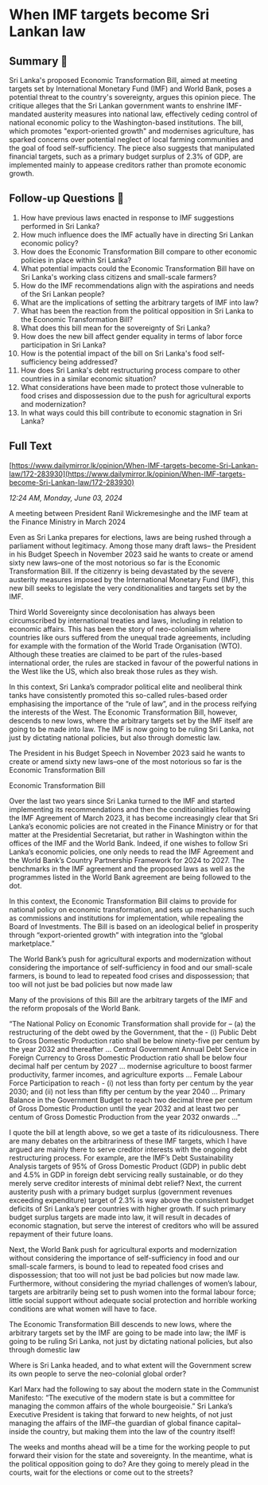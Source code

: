 # When IMF targets become  Sri Lankan law

## Summary 🤖

Sri Lanka's proposed Economic Transformation Bill, aimed at meeting targets set by International Monetary Fund (IMF) and World Bank, poses a potential threat to the country's sovereignty, argues this opinion piece. The critique alleges that the Sri Lankan government wants to enshrine IMF-mandated austerity measures into national law, effectively ceding control of national economic policy to the Washington-based institutions. The bill, which promotes "export-oriented growth" and modernises agriculture, has sparked concerns over potential neglect of local farming communities and the goal of food self-sufficiency. The piece also suggests that manipulated financial targets, such as a primary budget surplus of 2.3% of GDP, are implemented mainly to appease creditors rather than promote economic growth.


## Follow-up Questions 🤖

1. How have previous laws enacted in response to IMF suggestions performed in Sri Lanka?
2. How much influence does the IMF actually have in directing Sri Lankan economic policy?
3. How does the Economic Transformation Bill compare to other economic policies in place within Sri Lanka?
4. What potential impacts could the Economic Transformation Bill have on Sri Lanka's working class citizens and small-scale farmers?
5. How do the IMF recommendations align with the aspirations and needs of the Sri Lankan people?
6. What are the implications of setting the arbitrary targets of IMF into law?
7. What has been the reaction from the political opposition in Sri Lanka to the Economic Transformation Bill?
8. What does this bill mean for the sovereignty of Sri Lanka?
9. How does the new bill affect gender equality in terms of labor force participation in Sri Lanka?
10. How is the potential impact of the bill on Sri Lanka's food self-sufficiency being addressed?
11. How does Sri Lanka's debt restructuring process compare to other countries in a similar economic situation? 
12. What considerations have been made to protect those vulnerable to food crises and dispossession due to the push for agricultural exports and modernization?
13. In what ways could this bill contribute to economic stagnation in Sri Lanka?

## Full Text

[https://www.dailymirror.lk/opinion/When-IMF-targets-become-Sri-Lankan-law/172-283930](https://www.dailymirror.lk/opinion/When-IMF-targets-become-Sri-Lankan-law/172-283930)

*12:24 AM, Monday, June 03, 2024*

A meeting between President Ranil Wickremesinghe and the IMF team at the Finance Ministry in March 2024

Even as Sri Lanka prepares for elections, laws are being rushed through a parliament without legitimacy. Among those many draft laws– the President in his Budget Speech in November 2023 said he wants to create or amend sixty new laws–one of the most notorious so far is the Economic Transformation Bill. If the citizenry is being devastated by the severe austerity measures imposed by the International Monetary Fund (IMF), this new bill seeks to legislate the very conditionalities and targets set by the IMF.

Third World Sovereignty since decolonisation has always been circumscribed by international treaties and laws, including in relation to economic affairs. This has been the story of neo-colonialism where countries like ours suffered from the unequal trade agreements, including for example with the formation of the World Trade Organisation (WTO). Although these treaties are claimed to be part of the rules-based international order, the rules are stacked in favour of the powerful nations in the West like the US, which also break those rules as they wish.

In this context, Sri Lanka’s comprador political elite and neoliberal think tanks have consistently promoted this so-called rules-based order emphasising the importance of the “rule of law”, and in the process reifying the interests of the West. The Economic Transformation Bill, however, descends to new lows, where the arbitrary targets set by the IMF itself are going to be made into law. The IMF is now going to be ruling Sri Lanka, not just by dictating national policies, but also through domestic law.

The President in his Budget Speech in November 2023 said he wants to create or amend sixty new laws–one of the most notorious so far is the Economic Transformation Bill

Economic Transformation Bill

Over the last two years since Sri Lanka turned to the IMF and started implementing its recommendations and then the conditionalities following the IMF Agreement of March 2023, it has become increasingly clear that Sri Lanka’s economic policies are not created in the Finance Ministry or for that matter at the Presidential Secretariat, but rather in Washington within the offices of the IMF and the World Bank. Indeed, if one wishes to follow Sri Lanka’s economic policies, one only needs to read the IMF Agreement and the World Bank’s Country Partnership Framework for 2024 to 2027. The benchmarks in the IMF agreement and the proposed laws as well as the programmes listed in the World Bank agreement are being followed to the dot.

In this context, the Economic Transformation Bill claims to provide for national policy on economic transformation, and sets up mechanisms such as commissions and institutions for implementation, while repealing the Board of Investments. The Bill is based on an ideological belief in prosperity through “export-oriented growth” with integration into the “global marketplace.”

The World Bank’s push for agricultural exports and modernization without considering the importance of self-sufficiency in food and our small-scale farmers, is bound to lead to repeated food crises and dispossession; that too will not just be bad policies but now made law

Many of the provisions of this Bill are the arbitrary targets of the IMF and the reform proposals of the World Bank.

“The National Policy on Economic Transformation shall provide for – (a) the restructuring of the debt owed by the Government, that the - (i) Public Debt to Gross Domestic Production ratio shall be below ninety-five per centum by the year 2032 and thereafter … Central Government Annual Debt Service in Foreign Currency to Gross Domestic Production ratio shall be below four decimal half per centum by 2027 … modernise agriculture to boost farmer productivity, farmer incomes, and agriculture exports … Female Labour Force Participation to reach - (i) not less than forty per centum by the year 2030; and (ii) not less than fifty per centum by the year 2040 … Primary Balance in the Government Budget to reach two decimal three per centum of Gross Domestic Production until the year 2032 and at least two per centum of Gross Domestic Production from the year 2032 onwards …”

I quote the bill at length above, so we get a taste of its ridiculousness. There are many debates on the arbitrariness of these IMF targets, which I have argued are mainly there to serve creditor interests with the ongoing debt restructuring process. For example, are the IMF’s Debt Sustainability Analysis targets of 95% of Gross Domestic Product (GDP) in public debt and 4.5% in GDP in foreign debt servicing really sustainable, or do they merely serve creditor interests of minimal debt relief? Next, the current austerity push with a primary budget surplus (government revenues exceeding expenditure) target of 2.3% is way above the consistent budget deficits of Sri Lanka’s peer countries with higher growth. If such primary budget surplus targets are made into law, it will result in decades of economic stagnation, but serve the interest of creditors who will be assured repayment of their future loans.

Next, the World Bank push for agricultural exports and modernization without considering the importance of self-sufficiency in food and our small-scale farmers, is bound to lead to repeated food crises and dispossession; that too will not just be bad policies but now made law. Furthermore, without considering the myriad challenges of women’s labour, targets are arbitrarily being set to push women into the formal labour force; little social support without adequate social protection and horrible working conditions are what women will have to face.

The Economic Transformation Bill descends to new lows, where the arbitrary targets set by the IMF are going to be made into law; the IMF is going to be ruling Sri Lanka, not just by dictating national policies, but also through domestic law

Where is Sri Lanka headed, and to what extent will the Government screw its own people to serve the neo-colonial global order?

Karl Marx had the following to say about the modern state in the Communist Manifesto: “The executive of the modern state is but a committee for managing the common affairs of the whole bourgeoisie.” Sri Lanka’s Executive President is taking that forward to new heights, of not just managing the affairs of the IMF–the guardian of global finance capital–inside the country, but making them into the law of the country itself!

The weeks and months ahead will be a time for the working people to put forward their vision for the state and sovereignty. In the meantime, what is the political opposition going to do? Are they going to merely plead in the courts, wait for the elections or come out to the streets?

